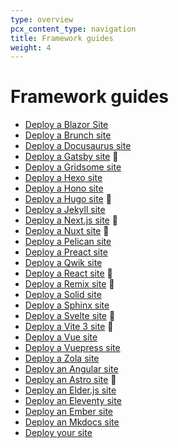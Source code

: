 ```yaml
---
type: overview
pcx_content_type: navigation
title: Framework guides
weight: 4
---
```


# Framework guides

* [Deploy a Blazor Site](/pages/framework-guides/deploy-a-blazor-site/)
* [Deploy a Brunch site](/pages/framework-guides/deploy-a-brunch-site/)
* [Deploy a Docusaurus site](/pages/framework-guides/deploy-a-docusaurus-site/)
* [Deploy a Gatsby site](/pages/framework-guides/deploy-a-gatsby-site/) 🚀
* [Deploy a Gridsome site](/pages/framework-guides/deploy-a-gridsome-site/)
* [Deploy a Hexo site](/pages/framework-guides/deploy-a-hexo-site/)
* [Deploy a Hono site](/pages/framework-guides/deploy-a-hono-site/)
* [Deploy a Hugo site](/pages/framework-guides/deploy-a-hugo-site/) 🚀
* [Deploy a Jekyll site](/pages/framework-guides/deploy-a-jekyll-site/)
* [Deploy a Next.js site](/pages/framework-guides/deploy-a-nextjs-site/) 🚀
* [Deploy a Nuxt site](/pages/framework-guides/deploy-a-nuxt-site/) 🚀
* [Deploy a Pelican site](/pages/framework-guides/deploy-a-pelican-site/)
* [Deploy a Preact site](/pages/framework-guides/deploy-a-preact-site/)
* [Deploy a Qwik site](/pages/framework-guides/deploy-a-qwik-site/)
* [Deploy a React site](/pages/framework-guides/deploy-a-react-site/) 🚀
* [Deploy a Remix site](/pages/framework-guides/deploy-a-remix-site/) 🚀
* [Deploy a Solid site](/pages/framework-guides/deploy-a-solid-site/)
* [Deploy a Sphinx site](/pages/framework-guides/deploy-a-sphinx-site/)
* [Deploy a Svelte site](/pages/framework-guides/deploy-a-svelte-site/) 🚀
* [Deploy a Vite 3 site](/pages/framework-guides/deploy-a-vite3-project/) 🚀
* [Deploy a Vue site](/pages/framework-guides/deploy-a-vue-site/)
* [Deploy a Vuepress site](/pages/framework-guides/deploy-a-vuepress-site/)
* [Deploy a Zola site](/pages/framework-guides/deploy-a-zola-site/)
* [Deploy an Angular site](/pages/framework-guides/deploy-an-angular-site/)
* [Deploy an Astro site](/pages/framework-guides/deploy-an-astro-site/) 🚀
* [Deploy an Elder.js site](/pages/framework-guides/deploy-an-elderjs-site/)
* [Deploy an Eleventy site](/pages/framework-guides/deploy-an-eleventy-site/)
* [Deploy an Ember site](/pages/framework-guides/deploy-an-emberjs-site/)
* [Deploy an Mkdocs site](/pages/framework-guides/deploy-an-mkdocs-site/)
* [Deploy your site](/pages/framework-guides/deploy-anything/)